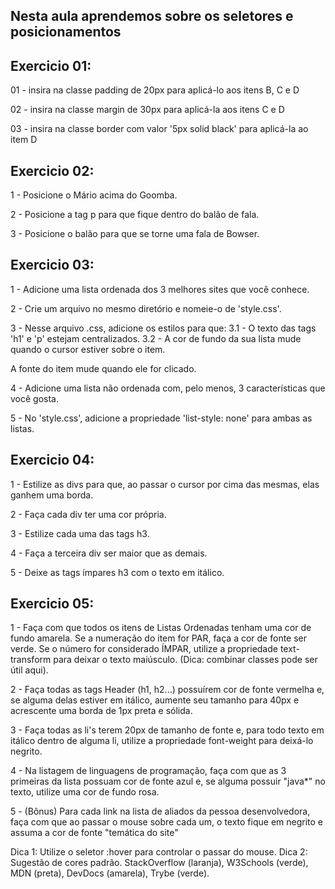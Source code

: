 ## Nesta aula aprendemos sobre os seletores e posicionamentos


## Exercicio 01:

01 - insira na classe padding de 20px para aplicá-lo aos itens B, C e D

02 - insira na classe margin de 30px para aplicá-la aos itens C e D

03 - insira na classe border com valor '5px solid black' para aplicá-la ao item D

## Exercicio 02:

1 - Posicione o Mário acima do Goomba.

2 - Posicione a tag p para que fique dentro do balão de fala.

3 - Posicione o balão para que se torne uma fala de Bowser.

## Exercicio 03:

1 - Adicione uma lista ordenada dos 3 melhores sites que você conhece.

2 - Crie um arquivo no mesmo diretório e nomeie-o de 'style.css'.

3 - Nesse arquivo .css, adicione os estilos para que:
3.1 - O texto das tags 'h1' e 'p' estejam centralizados.
3.2 - A cor de fundo da sua lista mude quando o cursor estiver sobre o item.

A fonte do item mude quando ele for clicado.

4 - Adicione uma lista não ordenada com, pelo menos, 3 características que você gosta.

5 - No 'style.css', adicione a propriedade 'list-style: none' para ambas as listas.

## Exercicio 04:

1 - Estilize as divs para que, ao passar o cursor por cima das mesmas, elas ganhem uma borda.

2 - Faça cada div ter uma cor própria.

3 - Estilize cada uma das tags h3.

4 - Faça a terceira div ser maior que as demais.

5 - Deixe as tags ímpares h3 com o texto em itálico.

## Exercicio 05:

1 - Faça com que todos os itens de Listas Ordenadas tenham uma cor de fundo amarela. Se a numeração do item for PAR, faça a cor de fonte ser verde. Se o número for considerado ÍMPAR, utilize a propriedade text-transform para deixar o texto maiúsculo. (Dica: combinar classes pode ser útil aqui).

2 - Faça todas as tags Header (h1, h2...) possuírem cor de fonte vermelha e, se alguma delas estiver em itálico, aumente seu tamanho para 40px e acrescente uma borda de 1px preta e sólida.

3 - Faça todas as li's terem 20px de tamanho de fonte e, para todo texto em itálico dentro de alguma li, utilize a propriedade font-weight para deixá-lo negrito.

4 - Na listagem de linguagens de programação, faça com que as 3 primeiras da lista possuam cor de fonte azul e, se alguma possuir "java*" no texto, utilize uma cor de fundo rosa.

5 - (Bônus) Para cada link na lista de aliados da pessoa desenvolvedora, faça com que ao passar o mouse sobre cada um, o texto fique em negrito e assuma a cor de fonte "temática do site"

Dica 1: Utilize o seletor :hover para controlar o passar do mouse.
Dica 2: Sugestão de cores padrão. StackOverflow (laranja), W3Schools (verde), MDN (preta), DevDocs (amarela), Trybe (verde).